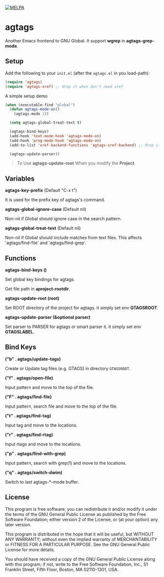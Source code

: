 [![MELPA](http://melpa.org/packages/agtags-badge.svg)](http://melpa.org/#/agtags)

agtags
========

Another Emacs frontend to GNU Global. It support **wgrep** in **agtags-grep-mode**.

Setup
-----

Add the following to your `init.el` (after the `agtags.el` in you load-path):

``` el
(require 'agtags)
(require 'agtags-xref) ;; drop it when don't need xref
```

A simple setup demo

``` el
(when (executable-find "global")
  (defun agtags-mode-on()
    (agtags-mode 1))

  (setq agtags-global-treat-text t)

  (agtags-bind-keys)
  (add-hook 'text-mode-hook 'agtags-mode-on)
  (add-hook 'prog-mode-hook 'agtags-mode-on)
  (add-to-list 'xref-backend-functions 'agtags-xref-backend) ;; drop it when don't need xref

  (agtags-update-parser))

```

> To Use **agtags-update-root** When you modify the **Project**.

Variables
-------

**agtags-key-prefix** (Default "C-x t")

It is used for the prefix key of agtags's command.

**agtags-global-ignore-case** (Default nil)

Non-nil if Global should ignore case in the search pattern.

**agtags-global-treat-text** (Default nil)

Non-nil if Global should include matches from text files. This affects 'agtags/find-file' and 'agtags/find-grep'.

Functions
-------

**agtags-bind-keys ()**

Set global key bindings for agtags.

Get file path in **aproject-rootdir**.

**agtags-update-root (root)**

Set ROOT directory of the project for agtags. it simply set env **GTAGSROOT**.

**agtags-update-parser (&optional parser)**

Set parser to PARSER for agtags or smart parser it. it simply set env **GTAGSLABEL**.

Bind Keys
-------

**("b" . agtags/update-tags)**

Create or Update tag files (e.g. GTAGS) in directory `GTAGSROOT`.

**("f" . agtags/open-file)**

Input pattern and move to the top of the file.

**("F" . agtags/find-file)**

Input pattern, search file and move to the top of the file.

**("t" . agtags/find-tag)**

Input tag and move to the locations.

**("r" . agtags/find-rtag)**

Input rtags and move to the locations.

**("p" . agtags/find-with-grep)**

Input pattern, search with grep(1) and move to the locations.

**("q" . agtags/switch-dwim)**

Switch to last agtags-*-mode buffer.

License
-------

This program is free software; you can redistribute it and/or modify it under
the terms of the GNU General Public License as published by the Free Software
Foundation; either version 2 of the License, or (at your option) any later
version.

This program is distributed in the hope that it will be useful, but WITHOUT ANY
WARRANTY; without even the implied warranty of MERCHANTABILITY or FITNESS FOR A
PARTICULAR PURPOSE.  See the GNU General Public License for more details.

You should have received a copy of the GNU General Public License along with
this program; if not, write to the Free Software Foundation, Inc., 51 Franklin
Street, Fifth Floor, Boston, MA 02110-1301, USA.

